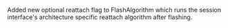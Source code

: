 Added new optional reattach flag to FlashAlgorithm which runs the session interface's architecture specific reattach algorithm after flashing.